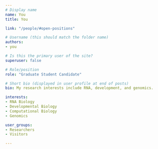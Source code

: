 ```yaml
---
# Display name
name: You
title: You

link: "/people/#open-positions"

# Username (this should match the folder name)
authors:
- you

# Is this the primary user of the site?
superuser: false

# Role/position
role: "Graduate Student Candidate"

# Short bio (displayed in user profile at end of posts)
bio: My research interests include RNA, development, and genomics.

interests:
- RNA Biology
- Developmental Biology
- Computational Biology
- Genomics

user_groups:
- Researchers
- Visitors

---
```

